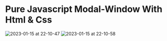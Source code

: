 #  Pure Javascript Modal-Window With Html & Css
![2023-01-15 at 22-10-47](https://user-images.githubusercontent.com/80258431/212560763-3a0edfad-6946-42fd-8a1d-d5e02f7c6c7d.png)
![2023-01-15 at 22-10-58](https://user-images.githubusercontent.com/80258431/212560770-87e32588-9794-4e08-8e0e-2e0793a23856.png)
